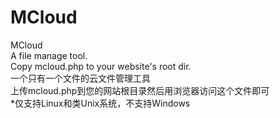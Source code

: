 MCloud
======

MCloud
<br />
A file manage tool.
<br />
Copy mcloud.php to your website's root dir.
<br />
一个只有一个文件的云文件管理工具
<br />
上传mcloud.php到您的网站根目录然后用浏览器访问这个文件即可
<br />
*仅支持Linux和类Unix系统，不支持Windows
